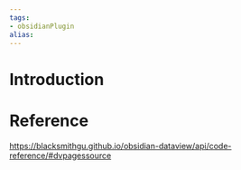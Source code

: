 ```yaml
---
tags:
- obsidianPlugin
alias:
---
```

# Introduction

# Reference
https://blacksmithgu.github.io/obsidian-dataview/api/code-reference/#dvpagessource